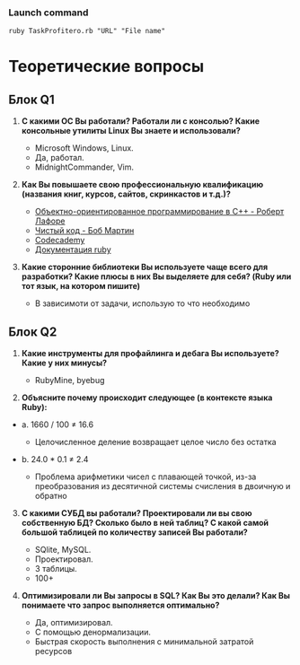 ### Launch command
```
ruby TaskProfitero.rb "URL" "File name"
```
# Теоретические вопросы

## Блок Q1

1. **C какими OС Вы работали? Работали ли с консолью? Какие консольные утилиты Linux Вы знаете и использовали?**
	
	 - Microsoft Windows, Linux.
   - Да, работал. 
   - MidnightCommander, Vim.

2. **Как Вы повышаете свою профессиональную квалификацию (названия книг, курсов, сайтов, скринкастов и т.д.)?**

	- [Объектно-ориентированное программирование в С++ - Роберт Лафоре](https://oz.by/books/more104992.html)
	- [Чистый код - Боб Мартин](https://oz.by/books/more10109592.html)
	- [Codecademy](https://www.codecademy.com/catalog/language/ruby)
	- [Документация ruby](ruby-doc.org)

3. **Какие сторонние библиотеки Вы используете чаще всего для разработки? Какие плюсы в них Вы выделяете для себя? (Ruby или тот язык, на котором пишите)**
	
	- В зависимоти от задачи, использую то что необходимо

## Блок Q2

1. **Какие инструменты для профайлинга и дебага Вы используете? Какие у них минусы?**

	- RubyMine, byebug	

2. **Объясните почему происходит следующее (в контексте языка Ruby):**

- a. 1660 / 100 ≠ 16.6

	- Целочисленное деление возвращает целое число без остатка

- b. 24.0 * 0.1 ≠ 2.4
	
	- Проблема арифметики чисел с плавающей точкой, из-за преобразования из десятичной системы счисления в двоичную и обратно

3. **С какими СУБД вы работали? Проектировали ли вы свою собственную БД? Сколько было в ней таблиц? С какой самой большой таблицей по количеству записей Вы работали?**

  	- SQlite, MySQL. 
  	- Проектировал. 
  	- 3 таблицы. 
  	- 100+

4. **Оптимизировали ли Вы запросы в SQL? Как Вы это делали? Как Вы понимаете что запрос выполняется оптимально?**

  	- Да, оптимизировал. 
  	- С помощью денормализации. 
  	- Быстрая скорость выполнения с минимальной затратой ресурсов
